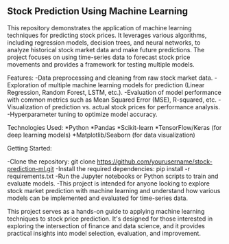Stock Prediction Using Machine Learning
----------------------------------------
This repository demonstrates the application of machine learning techniques for predicting stock prices. It leverages various algorithms, including regression models, decision trees, and neural networks, to analyze historical stock market data and make future predictions. The project focuses on using time-series data to forecast stock price movements and provides a framework for testing multiple models.

Features:
  -Data preprocessing and cleaning from raw stock market data.
  -Exploration of multiple machine learning models for prediction (Linear Regression, Random Forest, LSTM, etc.).
  -Evaluation of model performance with common metrics such as Mean Squared Error (MSE), R-squared, etc.
  -Visualization of prediction vs. actual stock prices for performance analysis.
  -Hyperparameter tuning to optimize model accuracy.
  
Technologies Used:
  *Python
  *Pandas
  *Scikit-learn
  *TensorFlow/Keras (for deep learning models)
  *Matplotlib/Seaborn (for data visualization)
  
Getting Started:

  -Clone the repository: git clone https://github.com/yourusername/stock-prediction-ml.git
  -Install the required dependencies: pip install -r requirements.txt
  -Run the Jupyter notebooks or Python scripts to train and evaluate models.
  -This project is intended for anyone looking to explore stock market prediction with machine learning and understand     how various models can be implemented and evaluated for time-series data.

  This project serves as a hands-on guide to applying machine learning techniques to stock price prediction. It's designed for those interested in exploring the intersection of finance and data science, and it provides practical insights into model selection, evaluation, and improvement.
